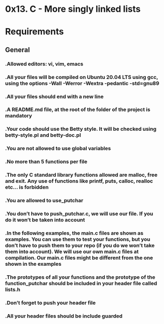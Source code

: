 # 0x13. C - More singly linked lists
# Requirements
## General
### .Allowed editors: vi, vim, emacs
### .All your files will be compiled on Ubuntu 20.04 LTS using gcc, using the options -Wall -Werror -Wextra -pedantic -std=gnu89
### .All your files should end with a new line
### .A README.md file, at the root of the folder of the project is mandatory
### .Your code should use the Betty style. It will be checked using betty-style.pl and betty-doc.pl
### .You are not allowed to use global variables
### .No more than 5 functions per file
### .The only C standard library functions allowed are malloc, free and exit. Any use of functions like printf, puts, calloc, realloc etc… is forbidden
### .You are allowed to use_putchar
### .You don’t have to push_putchar.c, we will use our file. If you do it won’t be taken into account
### .In the following examples, the main.c files are shown as examples. You can use them to test your functions, but you don’t have to push them to your repo (if you do we won’t take them into account). We will use our own main.c files at compilation. Our main.c files might be different from the one shown in the examples
### .The prototypes of all your functions and the prototype of the function_putchar should be included in your header file called lists.h
### .Don’t forget to push your header file
### .All your header files should be include guarded
